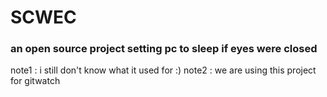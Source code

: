 # SCWEC

### an open source project setting pc to sleep if eyes were closed

note1 : i still don't know what it used for :)
note2 : we are using this project for gitwatch
